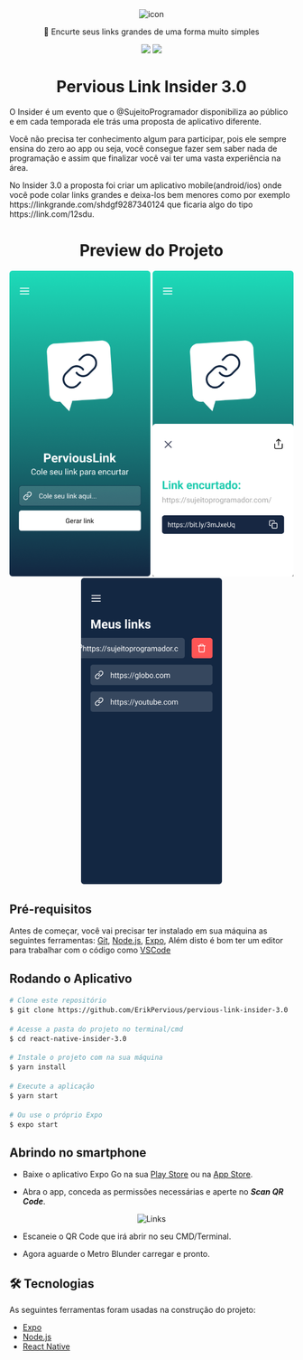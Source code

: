 <div align="center">
  <img border="0" src="https://user-images.githubusercontent.com/51729214/121049802-6d6bd900-c78e-11eb-9c9d-b8c0b2b4153b.png" alt="icon" width="100"/>
  <p align="center">🚀 Encurte seus links grandes de uma forma muito simples</p>
  <img src="https://img.shields.io/github/followers/erikpervious?style=social" />
  <img src="https://img.shields.io/badge/version-1.0.0-blue" />
</div>

<h1 align="center">Pervious Link Insider 3.0</h1>

<p>O Insider é um evento que o @SujeitoProgramador disponibiliza ao público e em cada temporada ele trás uma proposta de aplicativo diferente.</p>
<p>Você não precisa ter conhecimento algum para participar, pois ele sempre ensina do zero ao app ou seja, você consegue fazer sem saber nada de programação e assim que  finalizar você vai ter uma vasta experiência na área.</p>
<p>No Insider 3.0 a proposta foi criar um aplicativo mobile(android/ios) onde você pode colar links grandes e deixa-los bem menores como por exemplo https://linkgrande.com/shdgf9287340124 que ficaria algo do tipo https://link.com/12sdu.</p>

<h1 align="center">Preview do Projeto</h1>

<div align="center">
  <img alt="Home" title="#Home" src="./github/home.png" width="250" />
  <img alt="Link" title="#Link" src="./github/link.png" width="250" />
  <img alt="Links" title="#Links" src="./github/links.png" width="250" />
</div>

## Pré-requisitos

Antes de começar, você vai precisar ter instalado em sua máquina as seguintes ferramentas:
[Git](https://git-scm.com), [Node.js](https://nodejs.org/en/), [Expo](https://expo.io/),
Além disto é bom ter um editor para trabalhar com o código como [VSCode](https://code.visualstudio.com/)

## Rodando o Aplicativo

```bash
# Clone este repositório
$ git clone https://github.com/ErikPervious/pervious-link-insider-3.0

# Acesse a pasta do projeto no terminal/cmd
$ cd react-native-insider-3.0

# Instale o projeto com na sua máquina
$ yarn install

# Execute a aplicação
$ yarn start

# Ou use o próprio Expo
$ expo start
```

## Abrindo no smartphone

* Baixe o aplicativo Expo Go na sua [Play Store](https://play.google.com/store/apps/details?id=host.exp.exponent&hl=pt_BR&gl=US) ou na [App Store](https://apps.apple.com/br/app/expo-go/id982107779).

* Abra o app, conceda as permissões necessárias e aperte no ***Scan QR Code***.

<div align="center">
  <img alt="Links" title="#Links" src="https://user-images.githubusercontent.com/51729214/121111026-93bc6380-c7e4-11eb-8c37-5e16b26eba99.png" />
</div>

* Escaneie o QR Code que irá abrir no seu CMD/Terminal.

* Agora aguarde o Metro Blunder carregar e pronto.

## 🛠 Tecnologias

As seguintes ferramentas foram usadas na construção do projeto:

- [Expo](https://expo.io/)
- [Node.js](https://nodejs.org/en/)
- [React Native](https://reactnative.dev/)
